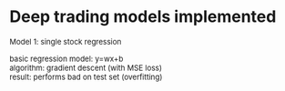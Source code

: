 # Deep trading models implemented

<font size="2">Model 1: single stock regression</font><div><font size="2">basic regression model: y=wx+b</font></div><div><font size="2">algorithm: gradient descent (with MSE loss)</font></div><div><font size="2">result: performs bad on test set (overfitting)</font></div>
